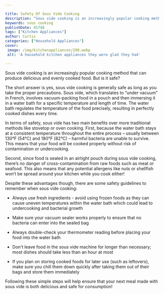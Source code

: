 ```yaml
---

title: Safety Of Sous Vide Cooking
description: "Sous vide cooking is an increasingly popular cooking method that can produce delicious and evenly cooked food. But is it safe?...learn more"
keywords: sous cooking
publishDate: 45748
tags: ["Kitchen Appliances"]
author: Curtis
categories: ["Household Appliances"]
cover: 
 image: /img/kitchenappliances/290.webp
 alt: 'A household kitchen appliances they were glad they had'

---
```


Sous vide cooking is an increasingly popular cooking method that can produce delicious and evenly cooked food. But is it safe? 

The short answer is yes, sous vide cooking is generally safe as long as you take the proper precautions. Sous vide, which translates to “under vacuum” in French, involves vacuum-packing food in a pouch and then immersing it in a water bath for a specific temperature and length of time. The water bath regulates the temperature of the food precisely, resulting in perfectly cooked dishes every time. 

In terms of safety, sous vide has two main benefits over more traditional methods like stovetop or oven cooking. First, because the water bath stays at a consistent temperature throughout the entire process – usually between 130°F (54°C) and 180°F (82°C) – harmful bacteria are unable to survive. This means that your food will be cooked properly without risk of contamination or undercooking. 

Second, since food is sealed in an airtight pouch during sous vide cooking, there’s no danger of cross-contamination from raw foods such as meat or seafood. This also means that any potential allergens like nuts or shellfish won’t be spread around your kitchen while you cook either! 

Despite these advantages though, there are some safety guidelines to remember when sous vide cooking: 

 - Always use fresh ingredients - avoid using frozen foods as they can cause uneven temperatures within the water bath which could lead to undercooking and bacterial growth

 - Make sure your vacuum sealer works properly to ensure that no bacteria can enter into the sealed bag

 - Always double-check your thermometer reading before placing your food into the water bath

 - Don't leave food in the sous vide machine for longer than necessary; most dishes should take less than an hour at most

 - If you plan on storing cooked foods for later use (such as leftovers), make sure you chill them down quickly after taking them out of their bags and store them immediately

Following these simple steps will help ensure that your next meal made with sous vide is both delicious and safe for consumption!
